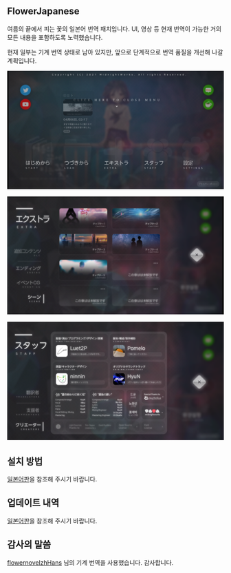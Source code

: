 ## FlowerJapanese
여름의 끝에서 피는 꽃의 일본어 번역 패치입니다.
UI, 영상 등 현재 번역이 가능한 거의 모든 내용을 포함하도록 노력했습니다.

현재 일부는 기계 번역 상태로 남아 있지만, 앞으로 단계적으로 번역 품질을 개선해 나갈 계획입니다.

![Menu](https://github.com/kakik0u/flowerjapanese/blob/main/menu.png?raw=true)

![Extra](https://github.com/kakik0u/flowerjapanese/blob/main/extra.png?raw=true)

![Staff](https://github.com/kakik0u/flowerjapanese/blob/main/staff.png?raw=true)

## 설치 방법
[일본어판](https://github.com/kakik0u/flowerjapanese/blob/main/README.md)을 참조해 주시기 바랍니다.

## 업데이트 내역
[일본어판](https://github.com/kakik0u/flowerjapanese/blob/main/README.md)을 참조해 주시기 바랍니다.

## 감사의 말씀
[flowernovelzhHans](https://github.com/codeforker654/flowernovelzhHans) 님의 기계 번역을 사용했습니다. 감사합니다.
